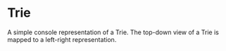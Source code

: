 # Trie
A simple console representation of a Trie.
The top-down view of a Trie is mapped to a left-right representation.
